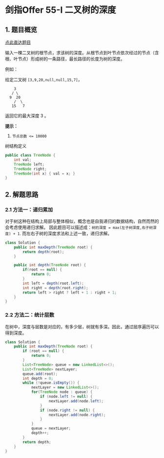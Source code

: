 # 剑指Offer 55-I 二叉树的深度

## 1. 题目概览

[点此直达题目](https://leetcode-cn.com/problems/er-cha-shu-de-shen-du-lcof/)

输入一棵二叉树的根节点，求该树的深度。从根节点到叶节点依次经过的节点（含根、叶节点）形成树的一条路径，最长路径的长度为树的深度。

例如：

给定二叉树 ```[3,9,20,null,null,15,7]```，
```
    3
   / \
  9  20
    /  \
   15   7
```
返回它的最大深度 3 。

**提示：**
1. ```节点总数 <= 10000```

树结构定义
```java
public class TreeNode {
    int val;
    TreeNode left;
    TreeNode right;
    TreeNode(int x) { val = x; }
}
```

## 2. 解题思路

### 2.1 方法一：递归累加

对于树这种在结构上局部与整体相似，概念也是自我递归的数据结构，自然而然的会考虑使用递归求解。
因此题目可以描述成：```树的深度 = max(左子树深度,右子树深度) + 1```.
而左右子树的深度求法和上述一致，递归求解。

```java
class Solution {
    public int maxDepth(TreeNode root) {
        return depth(root);
    }

    public int depth(TreeNode root) {
        if(root == null) {
            return 0;
        }
        int left = depth(root.left);
        int right = depth(root.right);
        return left > right ? left + 1 : right + 1;
    }
}
```

### 2.2 方法二：统计层数

在树中，深度与层数是对应的，有多少层，树就有多深。因此，通过层序遍历可以得到深度。

```java
class Solution {
    public int maxDepth(TreeNode root) {
        if (root == null) {
            return 0;
        }
        List<TreeNode> queue = new LinkedList<>();
        List<TreeNode> nextLayer;
        queue.add(root);
        int depth = 0;
        while (!queue.isEmpty()) {
            nextLayer = new LinkedList<>();
            for(TreeNode node : queue) {
                if (node.left != null) {
                    nextLayer.add(node.left);
                }
                if (node.right != null) {
                    nextLayer.add(node.right);
                }
            }
            queue = nextLayer;
            depth++;
        }
        return depth;
    }
}
```